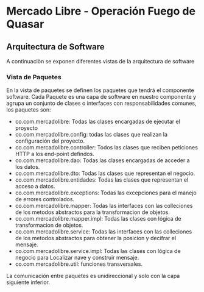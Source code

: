# Mercado Libre - Operación Fuego de Quasar

## Arquitectura de Software

A continuaciòn se exponen diferentes vistas de la arquitectura de software

### Vista de Paquetes

En la vista de paquetes se definen los paquetes que tendrá el componente software. Cada Paquete es una capa de software en nuestro componente y agrupa un conjunto de clases o interfaces con responsabilidades comunes, los paquetes son:

* co.com.mercadolibre: Todas las clases encargadas de ejecutar el proyecto
* co.com.mercadolibre.config: todas las clases que realizan la configuración del proyecto.
* co.com.mercadolibre.controller: Todos las clases que reciben peticiones HTTP a los end-point defindos.
* co.com.mercadolibre.dao: Todas las clases encargadas de acceder a los datos.
* co.com.mercadolibre.dto: Todas las clases que representan el negocio.
* co.com.mercadolibre.entidades: Todas las clases que representan el acceso a datos.
* co.com.mercadolibre.exceptions: Todas las excepciones para el manejo de errores controlados.
* co.com.mercadolibre.mapper: Todas las interfaces con las colleciones de los metodos abstractos para la transformacion de objetos.
* co.com.mercadolibre.mapper.impl: Todas las clases con lógica de transformacion de objetos.
* co.com.mercadolibre.service: Todas las interfaces con las colleciones de los metodos abstractos para obtener la posicion y decifrar el mensaje.
* co.com.mercadolibre.service.impl: Todas las clases con lógica de negocio para Localizar nave y construir mensaje.
* co.com.mercadolibre.util: funciones transversales.

La comunicación entre paquetes es unidireccional y solo con la capa siguiente inferior.


 
